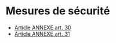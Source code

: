 # Mesures de sécurité

- [Article ANNEXE art. 30](article-annexe-art-30.md)
- [Article ANNEXE art. 31](article-annexe-art-31.md)
